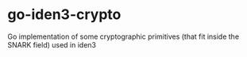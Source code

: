 # go-iden3-crypto 

Go implementation of some cryptographic primitives (that fit inside the SNARK field) used in iden3
